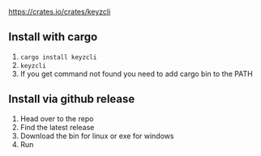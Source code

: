 https://crates.io/crates/keyzcli

## Install with cargo
1. `cargo install keyzcli`
2. `keyzcli`
3. If you get command not found you need to add cargo bin to the PATH

## Install via github release
1. Head over to the repo
2. Find the latest release
3. Download the bin for linux or exe for windows
4. Run
